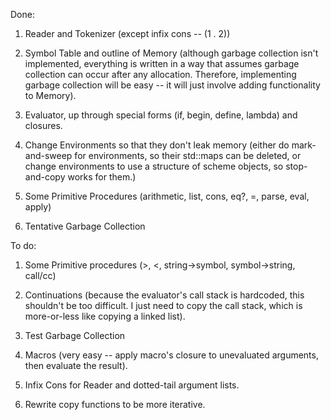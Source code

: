 Done:

1) Reader and Tokenizer (except infix cons -- (1 . 2))

2) Symbol Table and outline of Memory (although garbage collection isn't implemented, everything is written in a way that assumes garbage collection can occur after any allocation. Therefore, implementing garbage collection will be easy -- it will just involve adding functionality to Memory).

3) Evaluator, up through special forms (if, begin, define, lambda) and closures.

4) Change Environments so that they don't leak memory (either do mark-and-sweep for environments, so their std::maps can be deleted, or change environments to use a structure of scheme objects, so stop-and-copy works for them.)

5) Some Primitive Procedures (arithmetic, list, cons, eq?, =, parse, eval, apply)

6) Tentative Garbage Collection

To do:

1) Some Primitive procedures (>, <, string->symbol, symbol->string, call/cc) 

2) Continuations (because the evaluator's call stack is hardcoded, this shouldn't be too difficult. I just need to copy the call stack, which is more-or-less like copying a linked list).

3) Test Garbage Collection

4) Macros (very easy -- apply macro's closure to unevaluated arguments, then evaluate the result).

5) Infix Cons for Reader and dotted-tail argument lists.

6) Rewrite copy functions to be more iterative.
